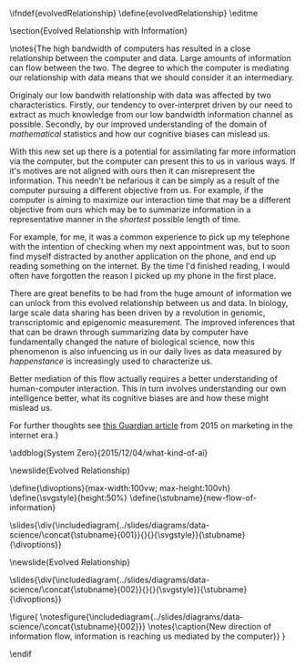 \ifndef{evolvedRelationship}
\define{evolvedRelationship}
\editme

\section{Evolved Relationship with Information}

\notes{The high bandwidth of computers has resulted in a close relationship between the computer and data. Large amounts of information can flow between the two. The degree to which the computer is mediating our relationship with data means that we should consider it an intermediary. 

Originaly our low bandwith relationship with data was affected by two characteristics. Firstly, our tendency to over-interpret driven by our need to extract as much knowledge from our low bandwidth information channel as possible. Secondly, by our improved understanding of the domain of *mathematical* statistics and how our cognitive biases can mislead us. 

With this new set up there is a potential for assimilating far more information via the computer, but the computer can present this to us in various ways. If it's motives are not aligned with ours then it can misrepresent the information. This needn't be nefarious it can be simply as a result of the computer pursuing a different objective from us. For example, if the computer is aiming to maximize our interaction time that may be a different objective from ours which may be to summarize information in a representative manner in the *shortest* possible length of time. 

For example, for me, it was a common experience to pick up my telephone with the intention of checking when my next appointment was, but to soon find myself  distracted by another application on the phone, and end up reading something on the internet. By the time I'd finished reading, I would often have forgotten the reason I picked up my phone in the first place. 

There are great benefits to be had from the huge amount of information we can unlock from this evolved relationship between us and data. In biology, large scale data sharing has been driven by a revolution in genomic, transcriptomic and epigenomic measurement. The improved inferences that that can be drawn through summarizing data by computer have fundamentally changed the nature of biological science, now  this phenomenon is also infuencing us in our daily lives as data measured by *happenstance* is increasingly used to characterize us.

Better mediation of this flow actually requires a better understanding of human-computer interaction. This in turn involves understanding our own intelligence better, what its cognitive biases are and how these might mislead us.

For further thoughts see [this Guardian article](https://www.theguardian.com/media-network/2015/jul/23/data-driven-economy-marketing) from 2015 on marketing in the internet era.}

\addblog{System Zero}{2015/12/04/what-kind-of-ai}

\newslide{Evolved Relationship}

\define{\divoptions}{max-width:100vw; max-height:100vh}
\define{\svgstyle}{height:50%}
\define{\stubname}{new-flow-of-information}

\slides{\div{\includediagram{../slides/diagrams/data-science/\concat{\stubname}{001}}{}{}{\svgstyle}}{\stubname}{\divoptions}}

\newslide{Evolved Relationship}

\slides{\div{\includediagram{../slides/diagrams/data-science/\concat{\stubname}{002}}{}{}{\svgstyle}}{\stubname}{\divoptions}}

\figure{
\notesfigure{\includediagram{../slides/diagrams/data-science/\concat{\stubname}{002}}}
\notes{\caption{New direction of information flow, information is reaching us mediated by the computer}}
}

\endif
